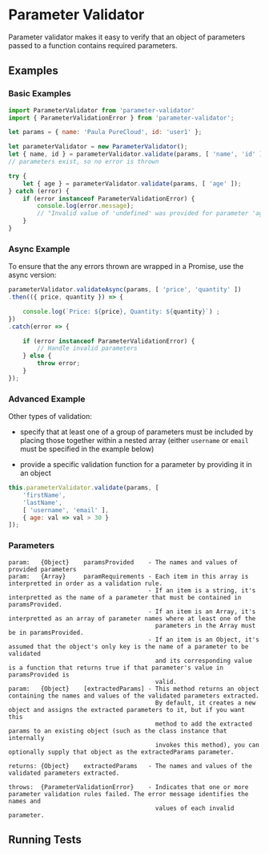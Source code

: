 # Parameter Validator

Parameter validator makes it easy to verify that an object of parameters passed to a function contains required parameters.

## Examples

### Basic Examples

```js
import ParameterValidator from 'parameter-validator'
import { ParameterValidationError } from 'parameter-validator';

let params = { name: 'Paula PureCloud', id: 'user1' };

let parameterValidator = new ParameterValidator();
let { name, id } = parameterValidator.validate(params, [ 'name', 'id' ]);
// parameters exist, so no error is thrown

try {
    let { age } = parameterValidator.validate(params, [ 'age' ]);
} catch (error) {
    if (error instanceof ParameterValidationError) {
        console.log(error.message);
        // "Invalid value of 'undefined' was provided for parameter 'age'."
    }
}
```

### Async Example

To ensure that the any errors thrown are wrapped in a Promise, use the async version:

```js
parameterValidator.validateAsync(params, [ 'price', 'quantity' ])
.then(({ price, quantity }) => {

    console.log(`Price: ${price}, Quantity: ${quantity}`) ;
})
.catch(error => {

    if (error instanceof ParameterValidationError) {
        // Handle invalid parameters
    } else {
        throw error;
    }
});
```

### Advanced Example

Other types of validation:

* specify that at least one of a group of parameters must be included by placing those together within a nested array (either `username` or `email` must be specified in the example below)

* provide a specific validation function for a parameter by providing it in an object

```js
this.parameterValidator.validate(params, [
    'firstName',
    'lastName',
    [ 'username', 'email' ],
    { age: val => val > 30 }
]);
```

### Parameters

```
param:   {Object}    paramsProvided    - The names and values of provided parameters
param:   {Array}     paramRequirements - Each item in this array is interpretted in order as a validation rule.
                                       - If an item is a string, it's interpretted as the name of a parameter that must be contained in paramsProvided.
                                       - If an item is an Array, it's interpretted as an array of parameter names where at least one of the
                                         parameters in the Array must be in paramsProvided.
                                       - If an item is an Object, it's assumed that the object's only key is the name of a parameter to be validated
                                         and its corresponding value is a function that returns true if that parameter's value in paramsProvided is
                                         valid.
param:   {Object}    [extractedParams] - This method returns an object containing the names and values of the validated parameters extracted.
                                         By default, it creates a new object and assigns the extracted parameters to it, but if you want this
                                         method to add the extracted params to an existing object (such as the class instance that internally
                                         invokes this method), you can optionally supply that object as the extractedParams parameter.

returns: {Object}    extractedParams   - The names and values of the validated parameters extracted.

throws:  {ParameterValidationError}    - Indicates that one or more parameter validation rules failed. The error message identifies the names and
                                         values of each invalid parameter.
```


## Running Tests

